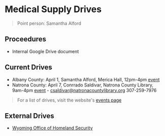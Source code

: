 # Medical Supply Drives

> Point person: Samantha Alford

## Proceedures
* Internal Google Drive document

## Current Drives
* Albany County: April 1, Samantha Alford, Merica Hall, 12pm-4pm [event](https://wytechcc.com/event/medical-supply-drive-laramie-wyoming/)
* Natrona County: April 7, Conrrado Saldivar, Natrona County Library, 9am-4pm [event](https://wytechcc.com/event/medical-supply-drive-casper-wyoming/) -  [csaldivar@natronacountylibrary.org](mailto:csaldivar@natronacountylibrary.org) 307-259-7976

> For a list of drives, visit the website's [events page](https://wytechcc.com/events/)


## External Drives
* [Wyoming Office of Homeland Security](https://www.wyomingbusinessalliance.com/post/wy-medical-community-needs-extra-supplies)
